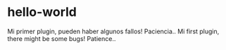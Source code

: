 hello-world
===========

Mi primer plugin, pueden haber algunos fallos! Paciencia..
Mi first plugin, there might be some bugs! Patience..
